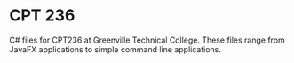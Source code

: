 # CPT 236
 
C# files for CPT236 at Greenville Technical College. These files range from JavaFX applications to simple command line applications.
